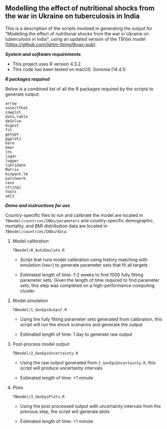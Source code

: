 ## Modelling the effect of nutritional shocks from the war in Ukraine on tuberculosis in India

This is a description of the scripts involved in generating the output for "Modelling the effect of nutritional shocks from the war in Ukraine on tuberculosis in India", using an updated version of the TBVax model [https://github.com/lshtm-tbmg/tbvax-pub]. 

***System and software requirements***

- This project uses R version 4.3.2.
- This code has been tested on macOS: Sonoma (14.4.1).

***R packages required***

Below is a combined list of all the R packages required by the scripts to generate output:
```{r}
arrow
assertthat
cowplot
data.table
deSolve
digest
fst
getopt
ggplot2
here
hmer
lhs
log4r
logger
lubridate
Matrix
minpack.lm
patchwork
renv
stringi
tools
xml2
```

***Demo and instructions for use***

Country-specific files to run and calibrate the model are located in `TBmodel/countries/INDu/parameters` and country-specific demographic, mortality, and BMI distribution data are located in `TBmodel/countries/INDu/data`.



1.  Model calibration

    `TBmodel/0_AutoEmulate.R`

    -   Script that runs model calibration using history matching with emulation (`hmer`) to generate parameter sets that fit all targets

    -   Estimated length of time: 1-2 weeks to find 1000 fully fitting parameter sets. Given the length of time required to find parameter sets, this step was completed on a high-performance computing cluster.

2.  Model simulation

    `TBmodel/1_GenEpiOutput.R`

    -   Using the fully fitting parameter sets generated from calibration, this script will run the shock scenarios and generate the output

    -   Estimated length of time: 1 day to generate raw output

3.  Post-process model output

    `TBmodel/2_GenEpiUncertainty.R`

    -   Using the raw output generated from `2_GenEpiUncertainty.R`, this script will produce uncertainty intervals

    -   Estimated length of time: \<1 minute

4.  Plots

    `TBmodel/3_GenEpiPlots.R`

    -   Using the post processed output with uncertainty intervals from the previous step, the script will generate plots

    -   Estimated length of time: \<1 minute
